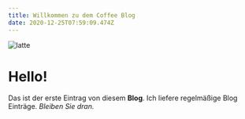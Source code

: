 ```yaml
---
title: Willkommen zu dem Coffee Blog
date: 2020-12-25T07:59:09.474Z
---
```

![latte](/img/latte.jpg "Ein Milchkaffee")

# Hello!

Das ist der erste Eintrag von diesem **Blog**. Ich liefere regelmäßige Blog Einträge. *Bleiben Sie dran.*